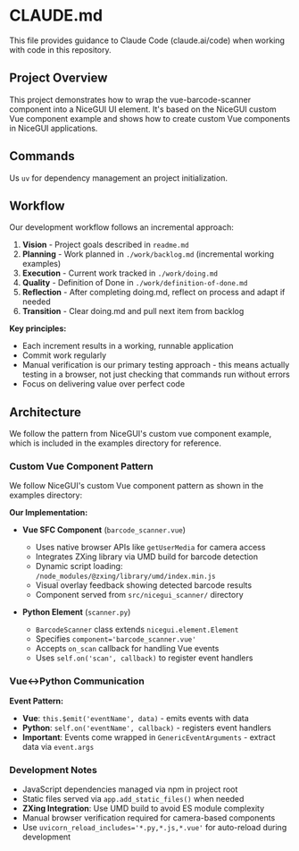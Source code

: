 # CLAUDE.md

This file provides guidance to Claude Code (claude.ai/code) when working with code in this repository.

## Project Overview

This project demonstrates how to wrap the vue-barcode-scanner component into a NiceGUI UI element. It's based on the NiceGUI custom Vue component example and shows how to create custom Vue components in NiceGUI applications.

## Commands

Us `uv` for dependency management an project initialization.

## Workflow

Our development workflow follows an incremental approach:

1. **Vision** - Project goals described in `readme.md`
2. **Planning** - Work planned in `./work/backlog.md` (incremental working examples)
3. **Execution** - Current work tracked in `./work/doing.md`
4. **Quality** - Definition of Done in `./work/definition-of-done.md`
5. **Reflection** - After completing doing.md, reflect on process and adapt if needed
6. **Transition** - Clear doing.md and pull next item from backlog

**Key principles:**

- Each increment results in a working, runnable application
- Commit work regularly
- Manual verification is our primary testing approach - this means actually testing in a browser, not just checking that commands run without errors
- Focus on delivering value over perfect code

## Architecture

We follow the pattern from NiceGUI's custom vue component example, which is included in the examples directory for reference.

### Custom Vue Component Pattern

We follow NiceGUI's custom Vue component pattern as shown in the examples directory:

**Our Implementation:**
- **Vue SFC Component** (`barcode_scanner.vue`)
  - Uses native browser APIs like `getUserMedia` for camera access
  - Integrates ZXing library via UMD build for barcode detection
  - Dynamic script loading: `/node_modules/@zxing/library/umd/index.min.js`
  - Visual overlay feedback showing detected barcode results
  - Component served from `src/nicegui_scanner/` directory

- **Python Element** (`scanner.py`)
  - `BarcodeScanner` class extends `nicegui.element.Element`
  - Specifies `component='barcode_scanner.vue'`
  - Accepts `on_scan` callback for handling Vue events
  - Uses `self.on('scan', callback)` to register event handlers

### Vue↔Python Communication

**Event Pattern:**
- **Vue**: `this.$emit('eventName', data)` - emits events with data
- **Python**: `self.on('eventName', callback)` - registers event handlers
- **Important**: Events come wrapped in `GenericEventArguments` - extract data via `event.args`

### Development Notes

- JavaScript dependencies managed via npm in project root
- Static files served via `app.add_static_files()` when needed
- **ZXing Integration**: Use UMD build to avoid ES module complexity
- Manual browser verification required for camera-based components
- Use `uvicorn_reload_includes='*.py,*.js,*.vue'` for auto-reload during development
